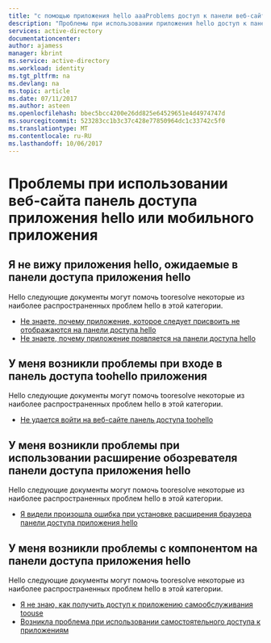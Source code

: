 ```yaml
---
title: "с помощью приложения hello aaaProblems доступ к панели веб-сайта или мобильного приложения»"
description: "Проблемы при использовании приложения hello доступ к панели веб-сайта или мобильного приложения»"
services: active-directory
documentationcenter: 
author: ajamess
manager: kbrint
ms.service: active-directory
ms.workload: identity
ms.tgt_pltfrm: na
ms.devlang: na
ms.topic: article
ms.date: 07/11/2017
ms.author: asteen
ms.openlocfilehash: bbec5bcc4200e26dd825e64529651e4d4974747d
ms.sourcegitcommit: 523283cc1b3c37c428e77850964dc1c33742c5f0
ms.translationtype: MT
ms.contentlocale: ru-RU
ms.lasthandoff: 10/06/2017
---
```

# <a name="problems-using-hello-application-access-panel-website-or-mobile-application"></a>Проблемы при использовании веб-сайта панель доступа приложения hello или мобильного приложения


## <a name="i-do-not-see-hello-applications-i-expect-on-hello-application-access-panel"></a>Я не вижу приложения hello, ожидаемые в панели доступа приложения hello
  Hello следующие документы могут помочь tooresolve некоторые из наиболее распространенных проблем hello в этой категории.
  * [Не знаете, почему приложение, которое следует присвоить не отображаются на панели доступа hello](https://docs.microsoft.com/azure/active-directory/application-access-panel-unexpected-application-not-appearing/?/?WT.mc_id=DMC_AAD_Manage_Apps_Troubleshooting_Nav)
  * [Не знаете, почему приложение появляется на панели доступа hello](https://docs.microsoft.com/azure/active-directory/application-access-panel-unexpected-application-appears/?/?WT.mc_id=DMC_AAD_Manage_Apps_Troubleshooting_Nav)

## <a name="im-having-problems-signing-in-toohello-application-access-panel"></a>У меня возникли проблемы при входе в панель доступа toohello приложения
  Hello следующие документы могут помочь tooresolve некоторые из наиболее распространенных проблем hello в этой категории.
  * [Не удается войти на веб-сайте панель доступа toohello](https://docs.microsoft.com/azure/active-directory/application-access-panel-web-sign-in-problem/?/?WT.mc_id=DMC_AAD_Manage_Apps_Troubleshooting_Nav)

## <a name="im-having-problems-using-hello-application-access-panel-browser-extension"></a>У меня возникли проблемы при использовании расширение обозревателя панели доступа приложения hello
  Hello следующие документы могут помочь tooresolve некоторые из наиболее распространенных проблем hello в этой категории.
  * [Я видели произошла ошибка при установке расширения браузера панели доступа приложения hello](https://docs.microsoft.com/azure/active-directory/application-access-panel-extension-problem-installing/?/?WT.mc_id=DMC_AAD_Manage_Apps_Troubleshooting_Nav)

## <a name="im-having-problems-with-a-feature-on-hello-application-access-panel"></a>У меня возникли проблемы с компонентом на панели доступа приложения hello
  Hello следующие документы могут помочь tooresolve некоторые из наиболее распространенных проблем hello в этой категории.
  * [Я не знаю, как получить доступ к приложению самообслуживания toouse](https://docs.microsoft.com/azure/active-directory/application-access-panel-self-service-applications-how-to/?/?WT.mc_id=DMC_AAD_Manage_Apps_Troubleshooting_Nav)
  * [Возникла проблема при использовании самостоятельного доступа к приложениям](https://docs.microsoft.com/azure/active-directory/application-access-panel-self-service-applications-problem/?/?WT.mc_id=DMC_AAD_Manage_Apps_Troubleshooting_Nav)
